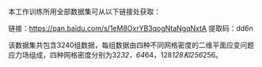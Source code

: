 
本工作训练所用全部数据集可从以下链接处获取：

链接：https://pan.baidu.com/s/1eM8OxrYB3qogNtaNgqNxtA 
提取码：dd6n

该数据集共包含3240组数据，每组数据由四种不同网格密度的二维平面应变问题应力场组成，四种网格密度分别为32*32，64*64，128*128和256*256。
